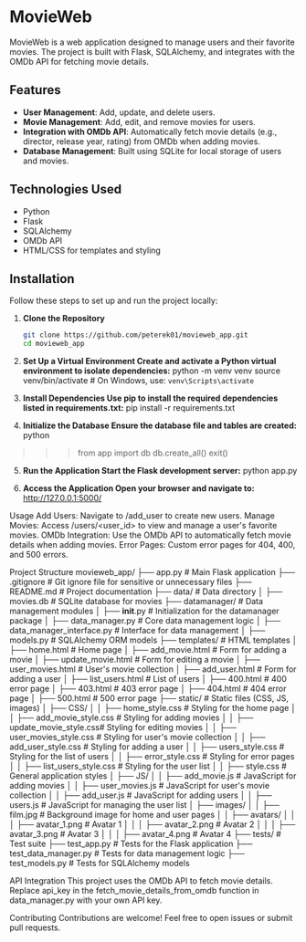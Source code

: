# MovieWeb

MovieWeb is a web application designed to manage users and their favorite movies. The project is built with Flask, 
SQLAlchemy, and integrates with the OMDb API for fetching movie details.

## Features

- **User Management**: Add, update, and delete users.
- **Movie Management**: Add, edit, and remove movies for users.
- **Integration with OMDb API**: Automatically fetch movie details (e.g., director, release year, rating) 
from OMDb when adding movies.
- **Database Management**: Built using SQLite for local storage of users and movies.

## Technologies Used

- Python
- Flask
- SQLAlchemy
- OMDb API
- HTML/CSS for templates and styling

## Installation

Follow these steps to set up and run the project locally:

1. **Clone the Repository**
   ```bash
   git clone https://github.com/peterek01/movieweb_app.git
   cd movieweb_app

2. **Set Up a Virtual Environment Create and activate a Python virtual environment to isolate dependencies:**
python -m venv venv
source venv/bin/activate  # On Windows, use:
`venv\Scripts\activate`

3. **Install Dependencies Use pip to install the required dependencies listed in requirements.txt:**
pip install -r requirements.txt

4. **Initialize the Database Ensure the database file and tables are created:**
python
>>> from app import db
>>> db.create_all()
>>> exit()

5. **Run the Application Start the Flask development server:**
python app.py

6. **Access the Application Open your browser and navigate to:**
http://127.0.0.1:5000/

Usage
Add Users: Navigate to /add_user to create new users.
Manage Movies: Access /users/<user_id> to view and manage a user's favorite movies.
OMDb Integration: Use the OMDb API to automatically fetch movie details when adding movies.
Error Pages: Custom error pages for 404, 400, and 500 errors.

Project Structure
movieweb_app/
├── app.py                        # Main Flask application
├── .gitignore                    # Git ignore file for sensitive or unnecessary files
├── README.md                     # Project documentation
├── data/                         # Data directory
│   ├── movies.db                 # SQLite database for movies
├── datamanager/                  # Data management modules
│   ├── __init__.py               # Initialization for the datamanager package
│   ├── data_manager.py           # Core data management logic
│   ├── data_manager_interface.py # Interface for data management
│   ├── models.py                 # SQLAlchemy ORM models
├── templates/                    # HTML templates
│   ├── home.html                 # Home page
│   ├── add_movie.html            # Form for adding a movie
│   ├── update_movie.html         # Form for editing a movie
│   ├── user_movies.html          # User's movie collection
│   ├── add_user.html             # Form for adding a user
│   ├── list_users.html           # List of users
│   ├── 400.html                  # 400 error page
│   ├── 403.html                  # 403 error page
│   ├── 404.html                  # 404 error page
│   ├── 500.html                  # 500 error page
├── static/                       # Static files (CSS, JS, images)
│   ├── CSS/
│   │   ├── home_style.css        # Styling for the home page
│   │   ├── add_movie_style.css   # Styling for adding movies
│   │   ├── update_movie_style.css# Styling for editing movies
│   │   ├── user_movies_style.css # Styling for user's movie collection
│   │   ├── add_user_style.css    # Styling for adding a user
│   │   ├── users_style.css       # Styling for the list of users
│   │   ├── error_style.css       # Styling for error pages
│   │   ├── list_users_style.css  # Styling for the user list
│   │   ├── style.css             # General application styles
│   ├── JS/
│   │   ├── add_movie.js          # JavaScript for adding movies
│   │   ├── user_movies.js        # JavaScript for user's movie collection
│   │   ├── add_user.js           # JavaScript for adding users
│   │   ├── users.js              # JavaScript for managing the user list
│   ├── images/
│   │   ├── film.jpg              # Background image for home and user pages
│   │   ├── avatars/
│   │   │   ├── avatar_1.png      # Avatar 1
│   │   │   ├── avatar_2.png      # Avatar 2
│   │   │   ├── avatar_3.png      # Avatar 3
│   │   │   ├── avatar_4.png      # Avatar 4
├── tests/                        # Test suite
    ├── test_app.py               # Tests for the Flask application
    ├── test_data_manager.py      # Tests for data management logic
    ├── test_models.py            # Tests for SQLAlchemy models



API Integration
This project uses the OMDb API to fetch movie details. Replace api_key in the fetch_movie_details_from_omdb 
function in data_manager.py with your own API key.

Contributing
Contributions are welcome! Feel free to open issues or submit pull requests.

